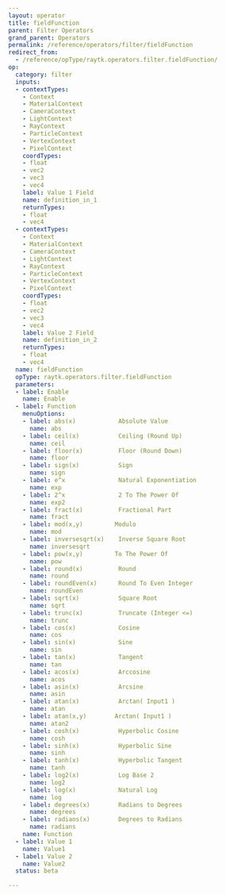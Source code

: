 ```yaml
---
layout: operator
title: fieldFunction
parent: Filter Operators
grand_parent: Operators
permalink: /reference/operators/filter/fieldFunction
redirect_from:
  - /reference/opType/raytk.operators.filter.fieldFunction/
op:
  category: filter
  inputs:
  - contextTypes:
    - Context
    - MaterialContext
    - CameraContext
    - LightContext
    - RayContext
    - ParticleContext
    - VertexContext
    - PixelContext
    coordTypes:
    - float
    - vec2
    - vec3
    - vec4
    label: Value 1 Field
    name: definition_in_1
    returnTypes:
    - float
    - vec4
  - contextTypes:
    - Context
    - MaterialContext
    - CameraContext
    - LightContext
    - RayContext
    - ParticleContext
    - VertexContext
    - PixelContext
    coordTypes:
    - float
    - vec2
    - vec3
    - vec4
    label: Value 2 Field
    name: definition_in_2
    returnTypes:
    - float
    - vec4
  name: fieldFunction
  opType: raytk.operators.filter.fieldFunction
  parameters:
  - label: Enable
    name: Enable
  - label: Function
    menuOptions:
    - label: abs(x)            Absolute Value
      name: abs
    - label: ceil(x)           Ceiling (Round Up)
      name: ceil
    - label: floor(x)          Floor (Round Down)
      name: floor
    - label: sign(x)           Sign
      name: sign
    - label: e^x               Natural Exponentiation
      name: exp
    - label: 2^x               2 To The Power Of
      name: exp2
    - label: fract(x)          Fractional Part
      name: fract
    - label: mod(x,y)         Modulo
      name: mod
    - label: inversesqrt(x)    Inverse Square Root
      name: inversesqrt
    - label: pow(x,y)         To The Power Of
      name: pow
    - label: round(x)          Round
      name: round
    - label: roundEven(x)      Round To Even Integer
      name: roundEven
    - label: sqrt(x)           Square Root
      name: sqrt
    - label: trunc(x)          Truncate (Integer <=)
      name: trunc
    - label: cos(x)            Cosine
      name: cos
    - label: sin(x)            Sine
      name: sin
    - label: tan(x)            Tangent
      name: tan
    - label: acos(x)           Arccosine
      name: acos
    - label: asin(x)           Arcsine
      name: asin
    - label: atan(x)           Arctan( Input1 )
      name: atan
    - label: atan(x,y)        Arctan( Input1 )
      name: atan2
    - label: cosh(x)           Hyperbolic Cosine
      name: cosh
    - label: sinh(x)           Hyperbolic Sine
      name: sinh
    - label: tanh(x)           Hyperbolic Tangent
      name: tanh
    - label: log2(x)           Log Base 2
      name: log2
    - label: log(x)            Natural Log
      name: log
    - label: degrees(x)        Radians to Degrees
      name: degrees
    - label: radians(x)        Degrees to Radians
      name: radians
    name: Function
  - label: Value 1
    name: Value1
  - label: Value 2
    name: Value2
  status: beta

---
```

